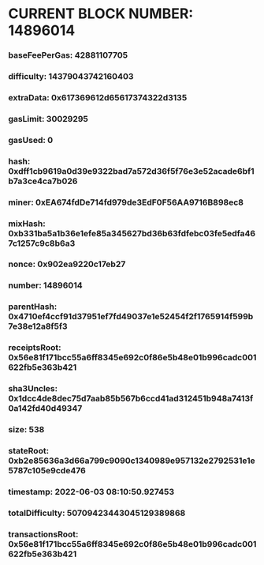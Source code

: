 # CURRENT BLOCK NUMBER: 14896014

### baseFeePerGas: 42881107705
### difficulty: 14379043742160403
### extraData: 0x617369612d65617374322d3135
### gasLimit: 30029295
### gasUsed: 0
### hash: 0xdff1cb9619a0d39e9322bad7a572d36f5f76e3e52acade6bf1b7a3ce4ca7b026
### miner: 0xEA674fdDe714fd979de3EdF0F56AA9716B898ec8
### mixHash: 0xb331ba5a1b36e1efe85a345627bd36b63fdfebc03fe5edfa467c1257c9c8b6a3
### nonce: 0x902ea9220c17eb27
### number: 14896014
### parentHash: 0x4710ef4ccf91d37951ef7fd49037e1e52454f2f1765914f599b7e38e12a8f5f3
### receiptsRoot: 0x56e81f171bcc55a6ff8345e692c0f86e5b48e01b996cadc001622fb5e363b421
### sha3Uncles: 0x1dcc4de8dec75d7aab85b567b6ccd41ad312451b948a7413f0a142fd40d49347
### size: 538
### stateRoot: 0xb2e85636a3d66a799c9090c1340989e957132e2792531e1e5787c105e9cde476
### timestamp: 2022-06-03 08:10:50.927453
### totalDifficulty: 50709423443045129389868
### transactionsRoot: 0x56e81f171bcc55a6ff8345e692c0f86e5b48e01b996cadc001622fb5e363b421

